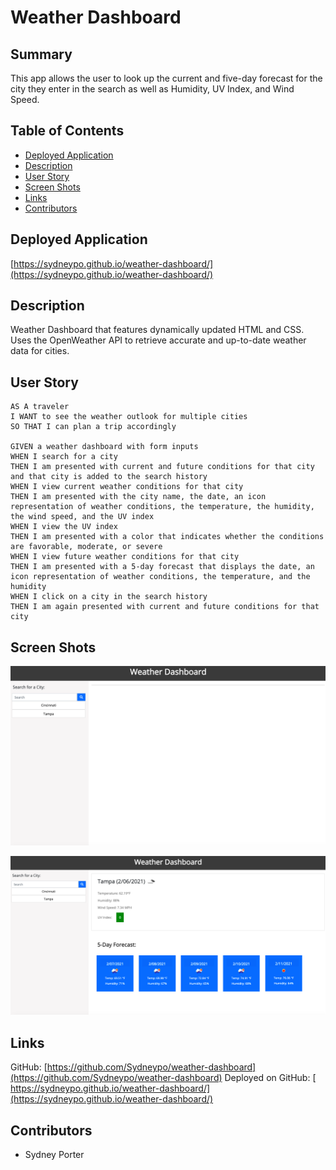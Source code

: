 # Weather Dashboard

## Summary 

This app allows the user to look up the current and five-day forecast for the city they enter in the search as well as Humidity, UV Index, and Wind Speed. 

## Table of Contents

* [Deployed Application](#deployed-application)
* [Description](#description)
* [User Story](#user-stories)
* [Screen Shots](#screen-shots)
* [Links](#links)
* [Contributors](#contributors)

## Deployed Application

[https://sydneypo.github.io/weather-dashboard/](https://sydneypo.github.io/weather-dashboard/)

## Description

Weather Dashboard that features dynamically updated HTML and CSS. Uses the OpenWeather API to retrieve accurate and up-to-date weather data for cities. 

## User Story

```
AS A traveler
I WANT to see the weather outlook for multiple cities
SO THAT I can plan a trip accordingly

GIVEN a weather dashboard with form inputs
WHEN I search for a city
THEN I am presented with current and future conditions for that city and that city is added to the search history
WHEN I view current weather conditions for that city
THEN I am presented with the city name, the date, an icon representation of weather conditions, the temperature, the humidity, the wind speed, and the UV index
WHEN I view the UV index
THEN I am presented with a color that indicates whether the conditions are favorable, moderate, or severe
WHEN I view future weather conditions for that city
THEN I am presented with a 5-day forecast that displays the date, an icon representation of weather conditions, the temperature, and the humidity
WHEN I click on a city in the search history
THEN I am again presented with current and future conditions for that city
```

## Screen Shots

![](assets/images/weather-dash.png)

![](assets/images/weather-dash2.png)

## Links

GitHub: [https://github.com/Sydneypo/weather-dashboard](https://github.com/Sydneypo/weather-dashboard)
Deployed on GitHub: [ https://sydneypo.github.io/weather-dashboard/](https://sydneypo.github.io/weather-dashboard/)

## Contributors

* Sydney Porter